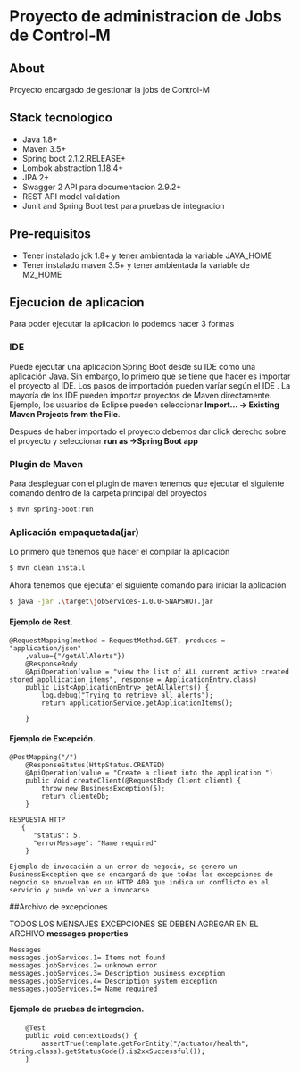 # Proyecto de administracion de Jobs de Control-M

## About

Proyecto encargado de gestionar la jobs de Control-M

## Stack tecnologico

- Java 1.8+
- Maven 3.5+
- Spring boot 2.1.2.RELEASE+
- Lombok abstraction 1.18.4+
- JPA 2+
- Swagger 2 API para documentacion 2.9.2+
- REST API model validation 
- Junit and Spring Boot test para pruebas de integracion


## Pre-requisitos
- Tener instalado jdk 1.8+ y tener ambientada la variable JAVA_HOME
- Tener instalado maven 3.5+ y tener ambientada la variable de M2_HOME

## Ejecucion de aplicacion
Para poder ejecutar la aplicacion lo podemos hacer 3 formas

### IDE
Puede ejecutar una aplicación Spring Boot desde su IDE como una aplicación Java. Sin embargo, lo primero que se tiene que hacer es importar el proyecto al IDE. Los pasos de importación pueden varíar según el IDE . La mayoría de los IDE pueden importar proyectos de Maven directamente. Ejemplo, los usuarios de Eclipse pueden seleccionar __Import…​ → Existing Maven Projects from the File__.

Despues de haber importado el proyecto debemos dar click derecho sobre el proyecto y seleccionar __run as ->Spring Boot app__ 

### Plugin de Maven
Para despleguar con el plugin de maven tenemos que ejecutar el siguiente comando dentro de la carpeta principal del proyectos

```sh
$ mvn spring-boot:run
```

### Aplicación empaquetada(jar)
Lo primero que tenemos que hacer el compilar la aplicación 

```sh
$ mvn clean install
```

Ahora tenemos que ejecutar el siguiente comando para iniciar la aplicación

```sh
$ java -jar .\target\jobServices-1.0.0-SNAPSHOT.jar
```

#### Ejemplo de Rest. 
~~~~
@RequestMapping(method = RequestMethod.GET, produces = "application/json"
	,value={"/getAllAlerts"})
    @ResponseBody
    @ApiOperation(value = "view the list of ALL current active created stored appllication items", response = ApplicationEntry.class)
    public List<ApplicationEntry> getAllAlerts() {
        log.debug("Trying to retrieve all alerts");
        return applicationService.getApplicationItems();

    }
~~~~

#### Ejemplo de Excepción. 
~~~~
@PostMapping("/")
	@ResponseStatus(HttpStatus.CREATED)
	@ApiOperation(value = "Create a client into the application ")
	public Void createClient(@RequestBody Client client) {
		throw new BusinessException(5);
		return clienteDb;
	}

RESPUESTA HTTP
   {
	  "status": 5,
	  "errorMessage": "Name required"
	}
~~~~
`Ejemplo de invocación a un error de negocio, se genero un BusinessException que se encargará de que todas las excepciones de negocio se envuelvan en un HTTP 409 que indica un conflicto en el servicio y puede volver a invocarse`

##Archivo de excepciones

TODOS LOS MENSAJES EXCEPCIONES SE DEBEN AGREGAR EN EL ARCHIVO __messages.properties__

~~~~
Messages
messages.jobServices.1= Items not found
messages.jobServices.2= unknown error
messages.jobServices.3= Description business exception
messages.jobServices.4= Description system exception
messages.jobServices.5= Name required
~~~~

#### Ejemplo de pruebas de integracion. 
~~~~
    @Test
    public void contextLoads() {
        assertTrue(template.getForEntity("/actuator/health", String.class).getStatusCode().is2xxSuccessful());
    }

~~~~
